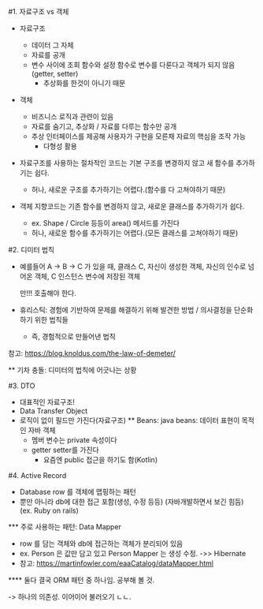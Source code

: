 #1. 자료구조 vs 객체
- 자료구조
  - 데이터 그 자체
  - 자료를 공개
  - 변수 사이에 조회 함수와 설정 함수로 변수를 다룬다고 객체가 되지 않음(getter, setter)
    - 추상화를 한것이 아니기 때문
- 객체
  - 비즈니스 로직과 관련이 있음
  - 자료를 숨기고, 추상화 / 자료를 다루는 함수만 공개
  - 추상 인터페이스를 제공해 사용자가 구현을 모른채 자료의 핵심을 조작 가능
    - 다형성 활용

- 자료구조를 사용하는 절차적인 코드는 기본 구조를 변경하지 않고 새 함수를 추가하기는 쉽다.
    - 허나, 새로운 구조를 추가하기는 어렵다.(함수를 다 고쳐야하기 때문)
- 객체 지향코드는 기존 함수를 변경하지 않고, 새로운 클래스를 추가하기가 쉽다.
  - ex. Shape / Circle 등등이 area() 메서드를 가진다
  - 허나, 새로운 함수를 추가하기는 어렵다.(모든 클래스를 고쳐야하기 때문)

#2. 디미터 법칙
- 예를들어 A -> B -> C 가 있을 때,
  클래스 C, 자신이 생성한 객체, 자신의 인수로 넘어온 객체, C 인스턴스 변수에 저장된 객체

    만!!! 호출해야 한다.
- 휴리스틱: 경험에 기반하여 문제를 해결하기 위해 발견한 방법 / 의사결정을 단순화하기 위한 법칙들
  - 즉, 경험적으로 만들어낸 법칙

참고: https://blog.knoldus.com/the-law-of-demeter/

** 기차 충돌: 디미터의 법칙에 어긋나는 상황

#3. DTO
- 대표적인 자료구조!
- Data Transfer Object
- 로직이 없이 필드만 가진다(자료구조)
** Beans: java beans: 데이터 표현이 목적인 자바 객체
  - 멤버 변수는 private 속성이다
  - getter setter를 가진다
    - 요즘엔 public 접근을 하기도 함(Kotlin)

#4. Active Record
- Database row 를 객체에 맵핑하는 패턴
- 뿐만 아니라 db에 대한 접근 포함(생성, 수정 등등) (자바개발하면서 보긴 힘듬) (ex. Ruby on rails)

*** 주로 사용하는 패턴: Data Mapper
- row 를 담는 객체와 db에 접근하는 객체가 분리되어 있음
- ex. Person 은 값만 담고 있고 Person Mapper 는 생성 수정.
    ->> Hibernate
- 참고: https://martinfowler.com/eaaCatalog/dataMapper.html

**** 둘다 결국 ORM 패턴 중 하나임. 공부해 볼 것.

-> 하나의 의존성. 이어이어 불러오기 ㄴㄴ.


